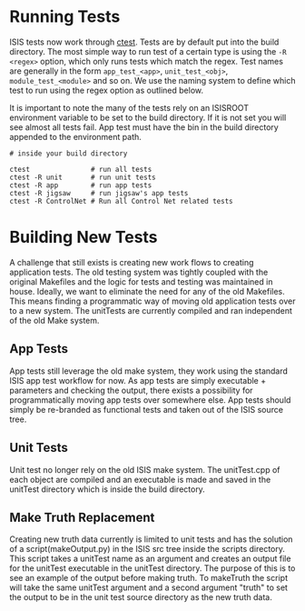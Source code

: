 # Running Tests

ISIS tests now work through [ctest](https://cmake.org/cmake/help/v3.4/manual/ctest.1.html). Tests are by default put into the build directory. The most simple way to run test of a certain type is using the `-R <regex>` option, which only runs tests which match the regex. Test names are generally in the form `app_test_<app>`, `unit_test_<obj>`, `module_test_<module>` and so on. We use the naming system to define which test to run using the regex option as outlined below.

It is important to note the many of the tests rely on an ISISROOT environment variable to be set to the build directory. If it is not set you will see almost all tests fail.
App test must have the bin in the build directory appended to the environment path.

```
# inside your build directory

ctest               # run all tests
ctest -R unit       # run unit tests
ctest -R app        # run app tests
ctest -R jigsaw     # run jigsaw's app tests
ctest -R ControlNet # Run all Control Net related tests
```
# Building New Tests

A challenge that still exists is creating new work flows to creating application tests. The old testing system was tightly coupled with the original Makefiles and the logic for tests and testing was maintained in house. Ideally, we want to eliminate the need for any of the old Makefiles. This means finding a programmatic way of moving old application tests over to a new system. The unitTests are currently compiled and ran independent of the old Make system.


## App Tests

App tests still leverage the old make system, they work using the standard ISIS app test workflow for now. As app tests are simply executable + parameters and checking the output, there exists a possibility for programmatically moving app tests over somewhere else. App tests should simply be re-branded as functional tests and taken out of the ISIS source tree. 


## Unit Tests

Unit test no longer rely on the old ISIS make system. The unitTest.cpp of each object are compiled and an executable is made and saved in the unitTest directory which is inside the build directory. 


## Make Truth Replacement

Creating new truth data currently is limited to unit tests and has the solution of a script(makeOutput.py) in the ISIS src tree inside the scripts directory. This script takes a unitTest name as an argument and creates an output file for the unitTest executable in the unitTest directory. The purpose of this is to see an example of the output before making truth. To makeTruth the script will take the same unitTest argument and a second argument "truth" to set the output to be in the unit test source directory as the new truth data. 